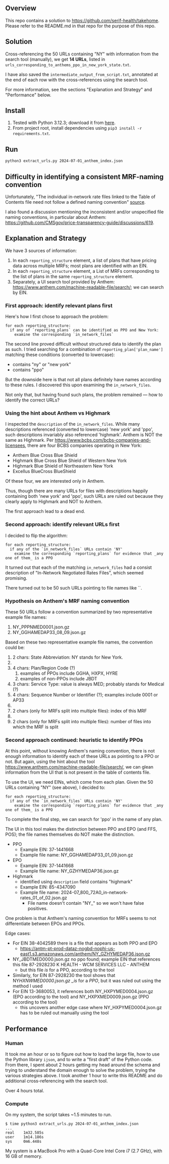 ## Overview

This repo contains a solution to https://github.com/serif-health/takehome. Please refer to the README.md in that repo for the purpose of this repo.

## Solution

Cross-referencing the 50 URLs containing "NY" with information from the search tool (manually), we get **14 URLs**, listed in `urls_corresponding_to_anthems_ppo_in_new_york_state.txt`.

I have also saved the `intermediate_output_from_script.txt`, annotated at the end of each row with the cross-references using the search tool.

For more information, see the sections "Explanation and Strategy" and "Performance" below.

## Install

1. Tested with Python 3.12.3; download it from [here](https://www.python.org/downloads).
2. From project root, install dependencies using `pip3 install -r requirements.txt`.

## Run

```sh
python3 extract_urls.py 2024-07-01_anthem_index.json
```

## Difficulty in identifying a consistent MRF-naming convention

Unfortunately, "The individual in-network rate files linked to the Table of Contents file need not follow a defined naming convention" [source](https://www.cms.gov/healthplan-price-transparency/resources/technical-clarification).

I also found a discussion mentioning the inconsistent and/or unspecified file naming conventions, in particular about Anthem:
https://github.com/CMSgov/price-transparency-guide/discussions/619.

## Explanation and Strategy

We have 3 sources of information:

1.  In each `reporting_structure` element, a list of plans that have pricing data across multiple MRFs; most plans are identified with an EIN.
2.  In each `reporting_structure` element, a List of MRFs corresponding to the list of plans in the same `reporting_structure` element.
3.  Separately, a UI search tool provided by Anthem: https://www.anthem.com/machine-readable-file/search/; we can search by EIN.

### First approach: identify relevant plans first

Here's how I first chose to approach the problem:

```
for each reporting_structure:
  if any of `reporting_plans` can be identified as PPO and New York:
    examine the corresponding `in_network_files`
```

The second line proved difficult without structured data to identify the plan as such. I tried searching for a combination of `reporting_plan['plan_name']` matching these conditions (converted to lowercase):

- contains "ny" or "new york"
- contains "ppo"

But the downside here is that not all plans definitely have names according to these rules. I discovered this upon examining the `in_network_files`.

Not only that, but having found such plans, the problem remained — how to identify the correct URLs?

### Using the hint about Anthem vs Highmark

I inspected the `description` of the `in_network_files`. While many descriptions referenced (converted to lowercase) 'new york' and 'ppo', such descriptions invariably also referenced 'highmark'. Anthem is NOT the same as Highmark. Per https://www.bcbs.com/bcbs-companies-and-licensees, there are four BCBS companies operating in New York:

- Anthem Blue Cross Blue Shield
- Highmark Blue Cross Blue Shield of Western New York
- Highmark Blue Shield of Northeastern New York
- Excellus BlueCross BlueShield

Of these four, we are interested only in Anthem.

Thus, though there are many URLs for files with descriptions happily containing both 'new york' and 'ppo', such URLs are ruled out because they clearly apply to Highmark and NOT to Anthem.

The first approach lead to a dead end.

### Second approach: identify relevant URLs first

I decided to flip the algorithm:

```
for each reporting_structure:
  if any of the `in_network_files` URLs contain 'NY'
    examine the corresponding `reporting_plans` for evidence that _any one of them_ is a PPO
```

It turned out that each of the matching `in_network_files` had a consist description of "In-Network Negotiated Rates Files", which seemed promising.

There turned out to be 50 such URLs pointing to file names like ``.

### Hypothesis on Anthem's MRF naming convention

These 50 URLs follow a convention summarized by two representative example file names:

1. NY_PPPNMED0001.json.gz
2. NY_GGHAMEDAP33_08_09.json.gz

Based on these two representative example file names, the convention could be:

1. 2 chars: State Abbreviation: NY stands for New York.
2. <underscore>
3. 4 chars: Plan/Region Code (?)
   1. examples of PPOs include GGHA, HXPX, HYRE
   2. examples of non-PPOs include JBDT
4. 3 chars: Service Type: value is always MED; probably stands for Medical (?)
5. 4 chars: Sequence Number or Identifier (?); examples include 0001 or AP33
6. <underscore>
7. 2 chars (only for MRFs split into multiple files): index of this MRF
8. <underscore>
9. 2 chars (only for MRFs split into multiple files): number of files into which the MRF is split

### Second approach continued: heuristic to identify PPOs

At this point, without knowing Anthem's naming convention, there is not enough information to identify each of these URLs as pointing to a PPO or not. But again, using the hint about the tool https://www.anthem.com/machine-readable-file/search/, we can glean information from the UI that is not present in the table of contents file.

To use the UI, we need EINs, which come from each plan. Given the 50 URLs containing "NY" (see above), I decided to:

```
for each reporting_structure:
  if any of the `in_network_files` URLs contain 'NY'
    examine the corresponding `reporting_plans` for evidence that _any one of them_ is a PPO
```

To complete the final step, we can search for 'ppo' in the name of any plan.

The UI in this tool makes the distinction between PPO and EPO (and FFS, POS); the file names themselves do NOT make the distinction.

- PPO
  - Example EIN: 37-1441668
  - Example file name: NY_GGHAMEDAP33_01_09.json.gz
- EPO
  - Example EIN: 37-1441668
  - Example file name: NY_GZHYMEDAP36.json.gz
- Highmark
  - identified using `description` field contains "highmark"
  - Example EIN: 85-4347090
  - Example file name: 2024-07_800_72A0_in-network-rates_01_of_02.json.gz
    - File name doesn't contain "NY\_" so we won't have false positives.

One problem is that Anthem's naming convention for MRFs seems to not differentiate between EPOs and PPOs.

Edge cases:

- For EIN 38-4042589 there is a file that appears as both PPO and EPO
  - https://antm-pt-prod-dataz-nogbd-nophi-us-east1.s3.amazonaws.com/anthem/NY_GZHYMEDAP36.json.gz
- NY_JBDTMED0000.json.gz no ppo found; example EIN that references this file 87-2928230 K HEALTH - WCM SERVICES LLC - ANTHEM
  - but this file _is_ for a PPO, according to the tool
- Similarly, for EIN 87-2928230 the tool shows that NY*HXNWMED0000.json.gz \_is* for a _PPO_, but it was ruled out using the method I used
- For EIN 13-3680053, it references both NY_HXPYMED0004.json.gz (EPO according to the tool) and NY_HXPXMED0009.json.gz (PPO according to the tool)
  - this uncovers another edge case where NY_HXPYMED0004.json.gz has to be ruled out manually using the tool

## Performance

### Human

It took me an hour or so to figure out how to load the large file, how to use the Python library `ijson`, and to write a "first draft" of the Python code. From there, I spent about 2 hours getting my head around the schema and trying to understand the domain enough to solve the problem, trying the various strategies above. I took another 1 hour to write this README and do additional cross-referencing with the search tool.

Over 4 hours total.

### Compute

On my system, the script takes ~1.5 minutes to run.

```
$ time python3 extract_urls.py 2024-07-01_anthem_index.json
...
real    1m32.585s
user    1m14.186s
sys     0m6.448s
```

My system is a MacBook Pro with a Quad-Core Intel Core i7 (2.7 GHz), with 16 GB of memory.
